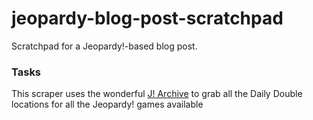 # jeopardy-blog-post-scratchpad
Scratchpad for a Jeopardy!-based blog post.

### Tasks
This scraper uses the wonderful [J! Archive](http://j-archive.com/) to grab all the Daily Double locations for all the Jeopardy! games available

